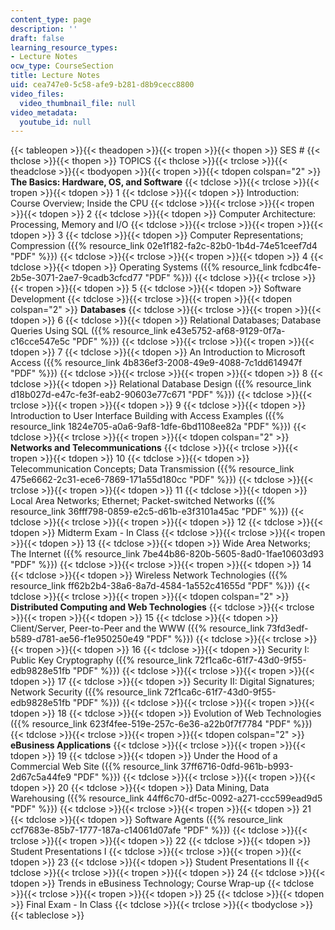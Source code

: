 ```yaml
---
content_type: page
description: ''
draft: false
learning_resource_types:
- Lecture Notes
ocw_type: CourseSection
title: Lecture Notes
uid: cea747e0-5c58-afe9-b281-d8b9cecc8800
video_files:
  video_thumbnail_file: null
video_metadata:
  youtube_id: null
---
```

{{< tableopen >}}{{< theadopen >}}{{< tropen >}}{{< thopen >}}
SES #
{{< thclose >}}{{< thopen >}}
TOPICS
{{< thclose >}}{{< trclose >}}{{< theadclose >}}{{< tbodyopen >}}{{< tropen >}}{{< tdopen colspan="2" >}}
**The Basics: Hardware, OS, and Software**
{{< tdclose >}}{{< trclose >}}{{< tropen >}}{{< tdopen >}}
1
{{< tdclose >}}{{< tdopen >}}
Introduction: Course Overview; Inside the CPU
{{< tdclose >}}{{< trclose >}}{{< tropen >}}{{< tdopen >}}
2
{{< tdclose >}}{{< tdopen >}}
Computer Architecture: Processing, Memory and I/O
{{< tdclose >}}{{< trclose >}}{{< tropen >}}{{< tdopen >}}
3
{{< tdclose >}}{{< tdopen >}}
Computer Representations; Compression ({{% resource_link 02e1f182-fa2c-82b0-1b4d-74e51ceef7d4 "PDF" %}})
{{< tdclose >}}{{< trclose >}}{{< tropen >}}{{< tdopen >}}
4
{{< tdclose >}}{{< tdopen >}}
Operating Systems ({{% resource_link fcdbc4fe-2b5e-3071-2ae7-9cadb3cfcd77 "PDF" %}})
{{< tdclose >}}{{< trclose >}}{{< tropen >}}{{< tdopen >}}
5
{{< tdclose >}}{{< tdopen >}}
Software Development
{{< tdclose >}}{{< trclose >}}{{< tropen >}}{{< tdopen colspan="2" >}}
**Databases**
{{< tdclose >}}{{< trclose >}}{{< tropen >}}{{< tdopen >}}
6
{{< tdclose >}}{{< tdopen >}}
Relational Databases; Database Queries Using SQL ({{% resource_link e43e5752-af68-9129-0f7a-c16cce547e5c "PDF" %}})
{{< tdclose >}}{{< trclose >}}{{< tropen >}}{{< tdopen >}}
7
{{< tdclose >}}{{< tdopen >}}
An Introduction to Microsoft Access ({{% resource_link 4b836ef3-2008-49e9-4088-7c1dd614947f "PDF" %}})
{{< tdclose >}}{{< trclose >}}{{< tropen >}}{{< tdopen >}}
8
{{< tdclose >}}{{< tdopen >}}
Relational Database Design ({{% resource_link d18b027d-e47c-fe3f-eab2-90603e77c671 "PDF" %}})
{{< tdclose >}}{{< trclose >}}{{< tropen >}}{{< tdopen >}}
9
{{< tdclose >}}{{< tdopen >}}
Introduction to User Interface Building with Access Examples ({{% resource_link 1824e705-a0a6-9af8-1dfe-6bd1108ee82a "PDF" %}})
{{< tdclose >}}{{< trclose >}}{{< tropen >}}{{< tdopen colspan="2" >}}
**Networks and Telecommunications**
{{< tdclose >}}{{< trclose >}}{{< tropen >}}{{< tdopen >}}
10
{{< tdclose >}}{{< tdopen >}}
Telecommunication Concepts; Data Transmission ({{% resource_link 475e6662-2c31-ece6-7869-171a55d180cc "PDF" %}})
{{< tdclose >}}{{< trclose >}}{{< tropen >}}{{< tdopen >}}
11
{{< tdclose >}}{{< tdopen >}}
Local Area Networks; Ethernet; Packet-switched Networks ({{% resource_link 36fff798-0859-e2c5-d61b-e3f3101a45ac "PDF" %}})
{{< tdclose >}}{{< trclose >}}{{< tropen >}}{{< tdopen >}}
12
{{< tdclose >}}{{< tdopen >}}
Midterm Exam - In Class
{{< tdclose >}}{{< trclose >}}{{< tropen >}}{{< tdopen >}}
13
{{< tdclose >}}{{< tdopen >}}
Wide Area Networks; The Internet ({{% resource_link 7be44b86-820b-5605-8ad0-1fae10603d93 "PDF" %}})
{{< tdclose >}}{{< trclose >}}{{< tropen >}}{{< tdopen >}}
14
{{< tdclose >}}{{< tdopen >}}
Wireless Network Technologies ({{% resource_link ff62b2b4-38a6-8a7d-4584-1a552c41655d "PDF" %}})
{{< tdclose >}}{{< trclose >}}{{< tropen >}}{{< tdopen colspan="2" >}}
**Distributed Computing and Web Technologies**
{{< tdclose >}}{{< trclose >}}{{< tropen >}}{{< tdopen >}}
15
{{< tdclose >}}{{< tdopen >}}
Client/Server, Peer-to-Peer and the WWW ({{% resource_link 73fd3edf-b589-d781-ae56-f1e950250e49 "PDF" %}})
{{< tdclose >}}{{< trclose >}}{{< tropen >}}{{< tdopen >}}
16
{{< tdclose >}}{{< tdopen >}}
Security I: Public Key Cryptography ({{% resource_link 72f1ca6c-61f7-43d0-9f55-edb9828e51fb "PDF" %}})
{{< tdclose >}}{{< trclose >}}{{< tropen >}}{{< tdopen >}}
17
{{< tdclose >}}{{< tdopen >}}
Security II: Digital Signatures; Network Security ({{% resource_link 72f1ca6c-61f7-43d0-9f55-edb9828e51fb "PDF" %}})
{{< tdclose >}}{{< trclose >}}{{< tropen >}}{{< tdopen >}}
18
{{< tdclose >}}{{< tdopen >}}
Evolution of Web Technologies ({{% resource_link 623f4fee-519e-257c-6e36-a22b0f7f7784 "PDF" %}})
{{< tdclose >}}{{< trclose >}}{{< tropen >}}{{< tdopen colspan="2" >}}
**eBusiness Applications**
{{< tdclose >}}{{< trclose >}}{{< tropen >}}{{< tdopen >}}
19
{{< tdclose >}}{{< tdopen >}}
Under the Hood of a Commercial Web Site ({{% resource_link 37ff6716-0dfd-961b-b993-2d67c5a44fe9 "PDF" %}})
{{< tdclose >}}{{< trclose >}}{{< tropen >}}{{< tdopen >}}
20
{{< tdclose >}}{{< tdopen >}}
Data Mining, Data Warehousing ({{% resource_link 44ff6c70-df5c-0092-a271-ccc599ead9d5 "PDF" %}})
{{< tdclose >}}{{< trclose >}}{{< tropen >}}{{< tdopen >}}
21
{{< tdclose >}}{{< tdopen >}}
Software Agents ({{% resource_link ccf7683e-85b7-1777-187a-c14061d07afe "PDF" %}})
{{< tdclose >}}{{< trclose >}}{{< tropen >}}{{< tdopen >}}
22
{{< tdclose >}}{{< tdopen >}}
Student Presentations I
{{< tdclose >}}{{< trclose >}}{{< tropen >}}{{< tdopen >}}
23
{{< tdclose >}}{{< tdopen >}}
Student Presentations II
{{< tdclose >}}{{< trclose >}}{{< tropen >}}{{< tdopen >}}
24
{{< tdclose >}}{{< tdopen >}}
Trends in eBusiness Technology; Course Wrap-up
{{< tdclose >}}{{< trclose >}}{{< tropen >}}{{< tdopen >}}
25
{{< tdclose >}}{{< tdopen >}}
Final Exam - In Class
{{< tdclose >}}{{< trclose >}}{{< tbodyclose >}}{{< tableclose >}}